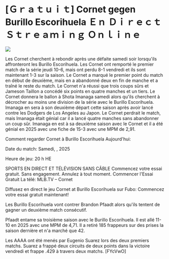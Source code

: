 # [Ｇｒａｔｕｉｔ] Cornet gegen Burillo Escorihuela Ｅｎ Ｄｉｒｅｃｔ Ｓｔｒｅａｍｉｎｇ Ｏｎｌｉｎｅ  
  
  
[![](https://i.imgur.com/qSNzIqt.png)](https://movie.rssnews.media/EjQyYNYV.php)  
  
Les Cornet cherchent à rebondir après une défaite samedi soir lorsqu'ils affronteront les Burillo Escorihuela. Les Cornet ont remporté le premier match de la série jeudi 10-6, mais ont perdu 8-1 vendredi et ils sont maintenant 1-3 sur la saison. Le Cornet a marqué le premier point du match en début de deuxième, mais en a abandonné deux en fin de manche et a traîné le reste du match. Le Cornet n'a réussi que trois coups sûrs et Jameson Taillon a concédé six points en quatre manches et un tiers. Le Cornet donnera le ballon à Shota Imanaga samedi alors qu'ils cherchent à décrocher au moins une division de la série avec le Burillo Escorihuela. Imanaga en sera à son deuxième départ cette saison après avoir lancé contre les Dodgers de Los Angeles au Japon. Le Cornet perdrait le match, mais Imanaga était génial car il a lancé quatre manches sans abandonner un coup sûr. Imanaga en est à sa deuxième saison avec le Cornet et il a été génial en 2025 avec une fiche de 15-3 avec une MPM de 2,91.

Comment regarder Cornet à Burillo Escorihuela Aujourd'hui:

Date du match: Samedi, , 2025

Heure de jeu: 20 h HE

SPORTS EN DIRECT ET TÉLÉVISION SANS CÂBLE
Commencez votre essai gratuit. Sans engagement. Annulez à tout moment.
Commencer l'Essai Gratuit
La télé: MLB.TV – Cornet

Diffusez en direct le jeu Cornet at Burillo Escorihuela sur Fubo: Commencez votre essai gratuit maintenant!

Les Burillo Escorihuela vont contrer Brandon Pfaadt alors qu'ils tentent de gagner un deuxième match consécutif.

Pfaadt entame sa troisième saison avec le Burillo Escorihuela. Il est allé 11-10 en 2025 avec une MPM de 4,71. Il a retiré 185 frappeurs sur des prises la saison dernière et n'a marché que 42.

Les AAAA ont été menés par Eugenio Suarez lors des deux premiers matchs. Suarez a frappé deux circuits de deux points dans la victoire vendredi et frappe .429 à travers deux matchs. [FYcVwO]